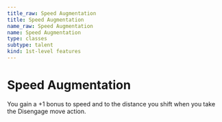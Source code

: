 ```yaml
---
title_raw: Speed Augmentation
title: Speed Augmentation
name_raw: Speed Augmentation
name: Speed Augmentation
type: classes
subtype: talent
kind: 1st-level features
---
```


# Speed Augmentation

You gain a +1 bonus to speed and to the distance you shift when you take the Disengage move action.
